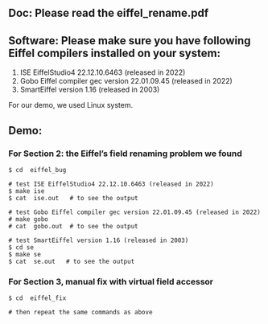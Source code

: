 ## Doc: Please read the eiffel_rename.pdf

## Software: Please make sure you have following Eiffel compilers installed on your system:

1. ISE EiffelStudio4 22.12.10.6463 (released in 2022)
2. Gobo Eiffel compiler gec version 22.01.09.45 (released in 2022)
3. SmartEiffel version 1.16 (released in 2003)

For our demo, we used Linux system.

## Demo:

### For Section 2: the Eiffel’s field renaming problem we found

```
$ cd  eiffel_bug

# test ISE EiffelStudio4 22.12.10.6463 (released in 2022)
$ make ise
$ cat  ise.out   # to see the output

# test Gobo Eiffel compiler gec version 22.01.09.45 (released in 2022)
# make gobo
# cat  gobo.out  # to see the output

# test SmartEiffel version 1.16 (released in 2003)
$ cd se
$ make se
$ cat  se.out   # to see the output
```


### For Section 3, manual fix with virtual field accessor
```
$ cd  eiffel_fix

# then repeat the same commands as above
```

